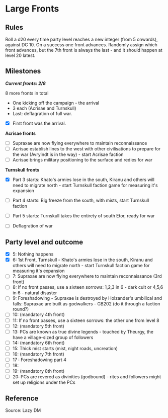 # Large Fronts

## Rules

Roll a d20 every time party level reaches a new integer (from 5 onwards), against DC 10. On a success one front advances. Randomly assign which front advances, but the 7th front is always the last - and it should happen at level 20 latest.

## Milestones
***Current fronts: 2/8***

8 more fronts in total
- One kicking off the campaign - the arrival
- 3 each (Acrisae and Turnskull)
- Last: deflagration of full war. 

- [x] First front was the arrival.

**Acrisae fronts**
- [ ] Supraxae are now flying everywhere to maintain reconnaissance 
- [ ] Acrisae establish lines to the west with other civilisations to prepare for the war (Avryindt is in the way) - start Acrisae faction
- [ ] Acrisae brings military positioning to the surface and redies for war

**Turnskull fronts**
- [x] Part 3 starts: Khato's armies lose in the south, Kiranu and others will need to migrate north - start Turnskull faction game for measuring it's expansion 
- [ ] Part 4 starts: Big freeze from the south, with mists, start Turnskull faction
- [ ] Part 5 starts: Turnskull takes the entirety of south Etor, ready for war

- [ ] Deflagration of war

## Party level and outcome

- [x] 5: Nothing happens
- [x] 6: 1st Front, Turnskull - Khato's armies lose in the south, Kiranu and others will need to migrate north - start Turnskull faction game for measuring it's expansion 
- [ ] 7: Supraxae are now flying everywhere to maintain reconnaissance (3rd front)
- [ ] 8: If no front passes, use a sixteen sorrows: 1,2,3 in 6 - dark cult or 4,5,6 in 6 - natural disaster
- [ ] 9: Foreshadowing - Supraxae is destroyed by Holzander's umbilical and falls: Supraxae are built as godwalkers - GB202 (do it through a faction round?)
- [ ] 10: (mandatory 4th front)
- [ ] 11:  If no front passes, use a sixteen sorrows: the other one from level 8
- [ ] 12: (mandatory 5th front)
- [ ] 13: PCs are known as true divine legends - touched by Theurgy, the have a village-sized group of followers
- [ ] 14: (mandatory 6th front)
- [ ] 15: Thick mist starts (mist, night roads, uncreation)
- [ ] 16: (mandatory 7th front)
- [ ] 17 : Foreshadowing part 4
- [ ] 18: 
- [ ] 19: (mandatory 8th front)
- [ ] 20: PCs are revered as divinities (godbound) - rites and followers might set up religions under the PCs

## Reference
Source: Lazy DM

